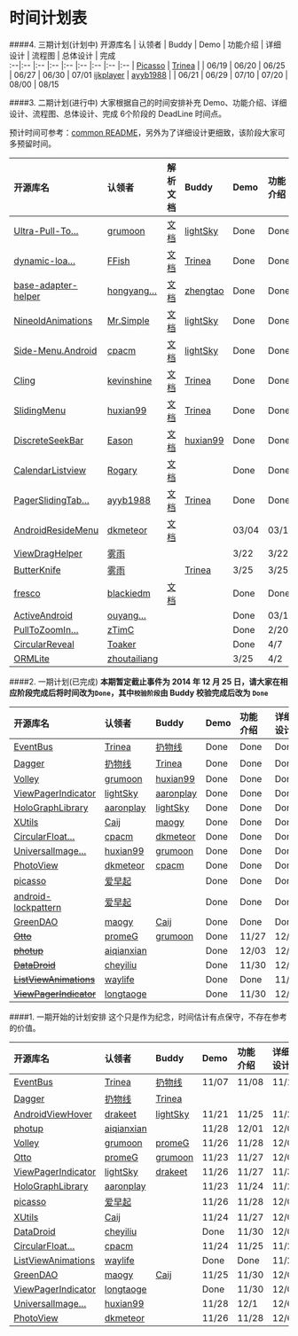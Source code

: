 时间计划表
============
####4. 三期计划(计划中)
开源库名 | 认领者 | Buddy | Demo | 功能介绍 | 详细设计 | 流程图 | 总体设计 | 完成  
:--|:-- |:--  |:--  |:--  |:--  |:--  |:--  |:--  |
[Picasso](https://github.com/square/picasso) | [Trinea](https://github.com/Trinea) | | 06/19 | 06/20 | 06/25 | 06/27 | 06/30 | 07/01 
[ijkplayer](https://github.com/Bilibili/ijkplayer) | [ayyb1988](https://github.com/ayyb1988) | | 06/21 | 06/29 | 07/10 | 07/20 | 08/00 | 08/15 

####3. 二期计划(进行中)
大家根据自己的时间安排补充 Demo、功能介绍、详细设计、流程图、总体设计、完成 6个阶段的 DeadLine 时间点。  

预计时间可参考：[common README](./common/README.md)，另外为了详细设计更细致，该阶段大家可多预留时间。  

开源库名 | 认领者 | 解析文档 | Buddy | Demo | 功能介绍 | 详细设计 | 流程图 | 总体设计 | 完成  
:--|:-- |:--  |:--  |:--  |:--  |:--  |:--  |:--  |:--  |
[Ultra-Pull-To…](https://github.com/liaohuqiu/android-Ultra-Pull-To-Refresh "Ultra-Pull-To-Refresh") | [grumoon](https://github.com/grumoon) | [文档](../view/other/android-ultra-pull-to-refresh) | [lightSky](https://github.com/lightSky) | Done | Done | Done | Done  | Done  | Done    
[dynamic-loa…](https://github.com/singwhatiwanna/dynamic-load-apk "dynamic-load-apk") | [FFish](https://github.com/FFish) |[文档](../tool-lib/plugin/dynamic-load-apk) | [Trinea](https://github.com/Trinea) | Done | Done | Done | Done | Done | Done
[base-adapter-helper](https://github.com/JoanZapata/base-adapter-helper) | [hongyang…](https://github.com/hongyangAndroid "hongyangAndroid")| [文档](../tool-lib/other/base-adapter-helper) | [zhengtao](https://github.com/zhengtao620) | Done | Done | Done | Done | Done | Done
[NineoldAnimations](https://github.com/JakeWharton/NineOldAndroids)| [Mr.Simple](https://github.com/bboyfeiyu) |[文档](../tool-lib/compatibility/nineoldanimations) | [lightSky](https://github.com/lightSky) | Done |Done |Done | Done|Done|Done
[Side-Menu.Android](https://github.com/Yalantis/Side-Menu.Android)|[cpacm](https://github.com/cpacm) |[文档](../view/menu/side-menu.android) |[lightSky](https://github.com/lightSky) | Done |Done |Done|Done|Pass|03/18  
[Cling](https://github.com/kevinshine/cling) | [kevinshine](https://github.com/kevinshine) | [文档](../tool-lib/network/cling) | [Trinea](https://github.com/Trinea) | Done | Done | Done | Done | Done | Done  
[SlidingMenu](https://github.com/jfeinstein10/SlidingMenu) | [huxian99](https://github.com/huxian99) | [文档](../view/menu/sliding-menu) | [Trinea](https://github.com/Trinea) | Done | Done | Done | Done | Done | Done |    
[DiscreteSeekBar](https://github.com/AnderWeb/discreteSeekBar) | [Eason](https://github.com/wangeason) | [文档](../view/progress-bar/discrete-seek-bar) | [huxian99](https://github.com/huxian99) | Done | Done | Done | Done | Done | Done |    
[CalendarListview](https://github.com/traex/CalendarListview) | [Rogary](https://github.com/Rogary) | [文档](../view/list-view/calendar-list-view) | | Done | Done | Done | Done | Done | Done  
[PagerSlidingTab…](https://github.com/astuetz/PagerSlidingTabStrip "PagerSlidingTabStrip") | [ayyb1988](https://github.com/ayyb1988) | [文档](../view/other/pager-sliding-tab-strip) | [Trinea](https://github.com/Trinea) |Done |Done  |Done  |Done  |Done  |Done 
[AndroidResideMenu](https://github.com/SpecialCyCi/AndroidResideMenu) | [dkmeteor](https://github.com/dkmeteor) | [文档](../view/menu/reside-menu) | | 03/04 | 03/10 | 03/16 | 03/22 | 03/28 | 03/31 | 
[ViewDragHelper](android/support/v4/widget/ViewDragHelper.java) | [雾雨](https://github.com/nyanpassu) | |  | 3/22 | 3/22 | 3/22 | 3/22 | 3/22 | 3/22
[ButterKnife](https://github.com/JakeWharton/ButterKnife/) | [雾雨](https://github.com/nyanpassu) | | [Trinea](https://github.com/Trinea) | 3/25 | 3/25 | 3/25 | 3/25 | 3/25 | 3/25
[fresco](https://github.com/facebook/fresco/) | [blackiedm](https://github.com/blackiedm) | [文档](../tool-lib/image-cache/fresco) | | Done | Done | 4/30 | 5/14 | 5/28 | 6/10
[ActiveAndroid](https://github.com/pardom/ActiveAndroid) | [ouyang…](https://github.com/ouyangxiangshao "ouyangxiangshao") | | | Done | 03/11 | 03/18 | 03/25 | 04/02 | 04/09
[PullToZoomIn…](https://github.com/matrixxun/PullToZoomInListView "PullToZoomInListView") | [zTimC](https://github.com/Yom9c) | | | Done | 2/20 | 03/01 | 03/8 | 03/15 |3/19|
[CircularReveal](https://github.com/ozodrukh/CircularReveal) | [Toaker](https://github.com/Toaker) | | | Done | 4/7 | 4/15 | 4/25 | 5/5 | 5/10 |     
[ORMLite](https://github.com/j256/ormlite-android) | [zhoutailiang](https://github.com/zhoutailiang) | |  | 3/25 | 4/2 | 4/23 | 5/7 | 5/21 | 6/1 |

####2. 一期计划(已完成)
**本期暂定截止事件为 2014 年 12 月 25 日，请大家在相应阶段完成后将时间改为`Done`，其中`校验阶段`由 Buddy 校验完成后改为 `Done`**  

开源库名 | 认领者 | Buddy | Demo | 功能介绍 | 详细设计 | 流程图 | 总体设计 | 完成 | 校验  
:--|:-- |:--  |:--  |:--  |:--  |:--  |:--  |:--  |:--  |
[EventBus](https://github.com/greenrobot/EventBus) | [Trinea](https://github.com/Trinea) | [扔物线](https://github.com/rengwuxian) | Done | Done | Done | Done | Done | Done |  
[Dagger](https://github.com/square/dagger) | [扔物线](https://github.com/rengwuxian) | [Trinea](https://github.com/Trinea) | Done | Done | Done | Done | Done | Done |   
[Volley](https://android.googlesource.com/platform/frameworks/volley) | [grumoon](https://github.com/grumoon) | [huxian99](https://github.com/huxian99) |Done |Done | Done | Done |Done | Done |  
[ViewPagerIndicator](https://github.com/JakeWharton/Android-ViewPagerIndicator) | [lightSky](https://github.com/lightSky) | [aaronplay](https://github.com/AaronPlay)  | Done | Done | Done | Done | Done | Done |  Done
[HoloGraphLibrary](https://github.com/Androguide/HoloGraphLibrary) | [aaronplay](https://github.com/AaronPlay) |[lightSky](https://github.com/lightSky)  | Done | Done | Done | Done | Done | Done |  
[XUtils](https://github.com/wyouflf/xUtils) | [Caij](https://github.com/Caij) | [maogy](https://github.com/maogy) | Done| Done | Done | Done | Done | 12/17 |  
[CircularFloat…](https://github.com/oguzbilgener/CircularFloatingActionMenu "CircularFloatingActionMenu") | [cpacm](https://github.com/cpacm) | [dkmeteor](https://github.com/dkmeteor) | Done | Done | Done | Done | Done | Done |  
[UniversalImage…](https://github.com/nostra13/Android-Universal-Image-Loader "Android-Universal-Image-Loader") | [huxian99](https://github.com/huxian99) | [grumoon](https://github.com/grumoon) | Done | Done | Done | Done | Done | Done |   
[PhotoView](https://github.com/chrisbanes/PhotoView/) | [dkmeteor](https://github.com/dkmeteor) | [cpacm](https://github.com/cpacm) | Done | Done | Done | Done | Done | 12/12 |   
[picasso](https://github.com/square/picasso) | [爱早起](https://github.com/liang7) | | Done | Done | Done | delay | delay | delay |  
[android-lockpattern](https://code.google.com/p/android-lockpattern/) | [爱早起](https://github.com/liang7) | | Done | Done | Done | Done | Done | Done |  
[GreenDAO](https://github.com/greenrobot/greenDAO) | [maogy](https://github.com/maogy) |[Caij](https://github.com/Caij) | Done | Done | Done | Done | 12/20 | 12/20 |  
~~[Otto](https://github.com/square/otto)~~ | [promeG](https://github.com/promeG) |[grumoon](https://github.com/grumoon) | Done | 11/27 | 12/03 | 12/10 | 12/17 | 12/20 |  
~~[photup](https://github.com/chrisbanes/photup)~~ | [aiqianxian](https://github.com/aiqianxian) | | Done | 12/03 | 12/07 | 12/08 | 12/12 | 12/15 |  
~~[DataDroid](https://github.com/foxykeep/DataDroid)~~ | [cheyiliu](https://github.com/cheyiliu) | | Done | 11/30 | 12/05 | 12/10 | 12/15 | 12/20 |  
~~[ListViewAnimations](https://github.com/nhaarman/ListViewAnimations)~~ | [waylife](https://github.com/waylife) | | Done | Done | 11/23 | 11/30 | 12/7 | 12/14 |  
~~[ViewPagerIndicator](https://github.com/JakeWharton/Android-ViewPagerIndicator)~~ | [longtaoge](https://github.com/longtaoge) | | Done | 11/30 | 12/05 | 12/10 | 12/15 | 12/20 |  
 


####1. 一期开始的计划安排
这个只是作为纪念，时间估计有点保守，不存在参考的价值。  

开源库名 | 认领者 | Buddy | Demo | 功能介绍 | 详细设计 | 流程图 | 总体设计 | 完成  
:--|:-- |:--  |:--  |:--  |:--  |:--  |:--  |:--  |
[EventBus](https://github.com/greenrobot/EventBus) | [Trinea](https://github.com/Trinea) | [扔物线](https://github.com/rengwuxian) | 11/07 | 11/08 | 11/10 | 11/15 | 11/18 | 11/20 
[Dagger](https://github.com/square/dagger) | [扔物线](https://github.com/rengwuxian) | [Trinea](https://github.com/Trinea) | | | | | |  
[AndroidViewHover](https://github.com/daimajia/AndroidViewHover) | [drakeet](https://github.com/drakeet) | [lightSky](https://github.com/lightSky) | 11/21 | 11/25 | 11/29 | 12/2 | 12/6 | 12/9
[photup](https://github.com/chrisbanes/photup) | [aiqianxian](https://github.com/aiqianxian) | | 11/28 | 12/01 | 12/05 | 12/08 | 12/12 | 12/15
[Volley](https://android.googlesource.com/platform/frameworks/volley) | [grumoon](https://github.com/grumoon) | [promeG](https://github.com/promeG) |11/26 |11/28 | 12/03| 12/05|12/08 | 12/11
[Otto](https://github.com/square/otto) | [promeG](https://github.com/promeG) | [grumoon](https://github.com/grumoon) | 11/23 | 11/27 | 12/03 | 12/10 | 12/17 | 12/20   
[ViewPagerIndicator](https://github.com/JakeWharton/Android-ViewPagerIndicator) | [lightSky](https://github.com/lightSky) | [drakeet](https://github.com/drakeet)  |11/26 |11/27 | 11/30| 12/02|12/05 | 12/08
[HoloGraphLibrary](https://github.com/Androguide/HoloGraphLibrary) | [aaronplay](https://github.com/AaronPlay) | | 11/23 | 11/24 | 11/26 | 11/28 | 11/30 | 12/02
[picasso](https://github.com/square/picasso) | [爱早起](https://github.com/liang7) | | 11/26 | 11/28 | 12/02 | 12/07 | 12/13 | 12/14
[XUtils](https://github.com/wyouflf/xUtils) | [Caij](https://github.com/Caij) | | 11/24 | 11/27 | 12/07 | 12/11 | 12/16 | 12/17
[DataDroid](https://github.com/foxykeep/DataDroid) | [cheyiliu](https://github.com/cheyiliu) | | Done | 11/30 | 12/05 | 12/10 | 12/15 | 12/20
[CircularFloat…](https://github.com/oguzbilgener/CircularFloatingActionMenu "CircularFloatingActionMenu")| [cpacm](https://github.com/cpacm) | | 11/24 | 11/25 | 11/27 | 11/29 | 12/01 | 12/03
[ListViewAnimations](https://github.com/nhaarman/ListViewAnimations) | [waylife](https://github.com/waylife) | | Done | Done | 11/23 | 11/30 | 12/7 | 12/14
[GreenDAO](https://github.com/greenrobot/greenDAO) | [maogy](https://github.com/maogy) |[Caij](https://github.com/Caij) | 11/25 | 11/30 | 12/05 | 12/10 | 12/15 | 12/20
[ViewPagerIndicator](https://github.com/JakeWharton/Android-ViewPagerIndicator) | [longtaoge](https://github.com/longtaoge) | | Done | 11/30 | 12/05 | 12/10 | 12/15 | 12/20
[UniversalImage…](https://github.com/nostra13/Android-Universal-Image-Loader "Android-Universal-Image-Loader") | [huxian99](https://github.com/huxian99) | | 11/28 | 12/1 | 12/6 | 12/8 | 12/10 | 12/12  
[PhotoView](https://github.com/chrisbanes/PhotoView/) | [dkmeteor](https://github.com/dkmeteor) | | 11/26 | 11/28 | 12/6 | 12/8 | 12/10 | 12/12
